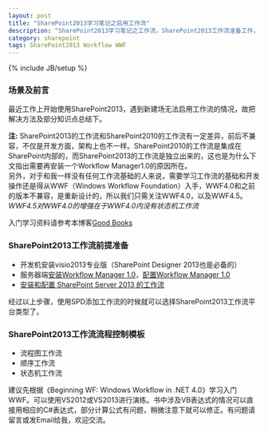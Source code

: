 ```yaml
---
layout: post
title: "SharePoint2013学习笔记之启用工作流"
description: "SharePoint2013学习笔记之工作流，SharePoint2013工作流准备工作，SharePoint2013工作流基础，Windows Workflow Foundation。"
category: sharepoint
tags: SharePoint2013 Workflow WWF
---
```

{% include JB/setup %}

### 场景及前言
最近工作上开始使用SharePoint2013，遇到新建场无法启用工作流的情况，故把解决方法及部分知识点总结下。  

__注:__ SharePoint2013的工作流和SharePoint2010的工作流有一定差异，前后不兼容，不仅是开发方面，架构上也不一样。SharePoint2010的工作流是集成在SharePoint内部的，而SharePoint2013的工作流是独立出来的，这也是为什么下文指出需要再安装一个Workflow Manager1.0的原因所在。  
另外，对于和我一样没有任何工作流基础的人来说，需要学习工作流的基础和开发操作还是得从WWF（Windows Workflow Foundation）入手，WWF4.0和之前的版本不兼容，是重新设计的，所以我们只需关注WWF4.0，以及WWF4.5。_WWF4.5对WWF4.0的增强在于WWF4.0内没有状态机工作流_  

入门学习资料请参考本博客[Good Books](http://personball.com/books.html)

### SharePoint2013工作流前提准备

* 开发机安装visio2013专业版（SharePoint Designer 2013也是必备的）
* 服务器端[安装Workflow Manager 1.0](http://msdn.microsoft.com/zh-cn/library/jj193525.aspx)，[配置Workflow Manager 1.0](http://msdn.microsoft.com/zh-cn/library/jj193510.aspx)
* [安装和配置 SharePoint Server 2013 的工作流](http://technet.microsoft.com/zh-cn/library/jj658588(office.15).aspx)

经过以上步骤，使用SPD添加工作流的时候就可以选择SharePoint2013工作流平台类型了。

### SharePoint2013工作流流程控制模板

* 流程图工作流
* 顺序工作流
* 状态机工作流

建议先根据《Beginning WF: Windows Workflow in .NET 4.0》学习入门WWF。可以使用VS2012或VS2013进行演练。书中涉及VB表达式的情况可以直接用相应的C#表达式，部分计算公式有问题，稍微注意下就可以修正。有问题请留言或发Email给我，欢迎交流。
